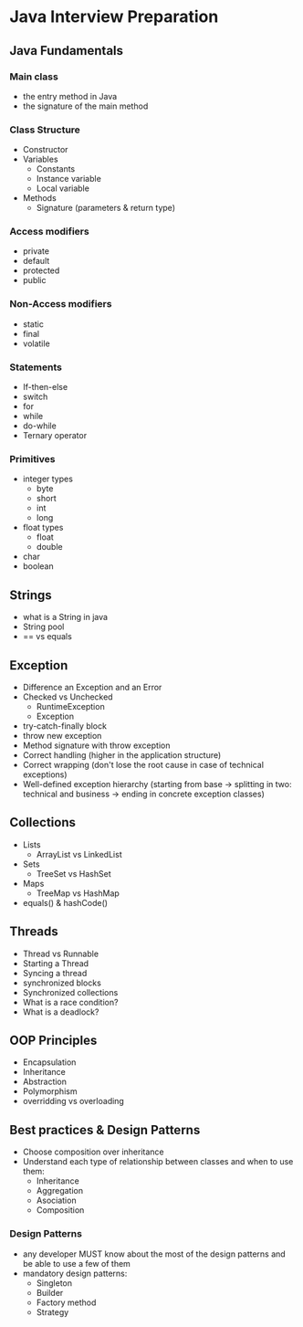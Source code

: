 # Java Interview Preparation

## Java Fundamentals

### Main class
* the entry method in Java
* the signature of the main method

### Class Structure
* Constructor
* Variables 
  * Constants
  * Instance variable
  * Local variable
* Methods
  * Signature (parameters & return type)
  
### Access modifiers
* private
* default
* protected
* public

### Non-Access modifiers
* static
* final
* volatile

### Statements
* If-then-else
* switch
* for
* while
* do-while
* Ternary operator

### Primitives
* integer types
  * byte
  * short
  * int
  * long
* float types
  * float
  * double
* char
* boolean

## Strings
* what is a String in java
* String pool
* == vs equals

## Exception
* Difference an Exception and an Error
* Checked vs Unchecked
  * RuntimeException
  * Exception
* try-catch-finally block
* throw new exception
* Method signature with throw exception
* Correct handling (higher in the application structure)
* Correct wrapping (don't lose the root cause in case of technical exceptions)
* Well-defined exception hierarchy (starting from base -> splitting in two: technical and business -> ending in concrete exception classes)

## Collections
* Lists
  * ArrayList vs LinkedList
* Sets
  * TreeSet vs HashSet
* Maps
  * TreeMap vs HashMap
* equals() & hashCode()

## Threads
* Thread vs Runnable
* Starting a Thread
* Syncing a thread
* synchronized blocks
* Synchronized collections
* What is a race condition?
* What is a deadlock?

## OOP Principles
* Encapsulation
* Inheritance
* Abstraction
* Polymorphism
* overridding vs overloading

## Best practices & Design Patterns
* Choose composition over inheritance
* Understand each type of relationship between classes and when to use them:
  * Inheritance 
  * Aggregation
  * Asociation
  * Composition

### Design Patterns
* any developer MUST know about the most of the design patterns and be able to use a few of them
* mandatory design patterns:
  * Singleton
  * Builder
  * Factory method
  * Strategy

